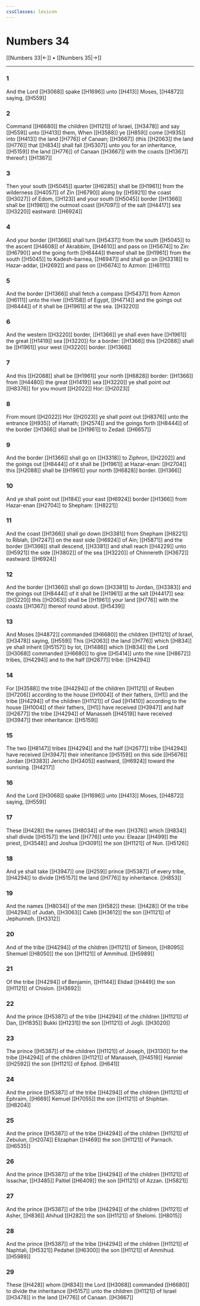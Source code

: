 ```yaml
---
cssClasses: lexicon
---
```

# Numbers 34

[[Numbers 33|←]] • [[Numbers 35|→]]

---

### 1
And the Lord [[H3068]] spake [[H1696]] unto [[H413]] Moses, [[H4872]] saying, [[H559]]

### 2
Command [[H6680]] the children [[H1121]] of Israel, [[H3478]] and say [[H559]] unto [[H413]] them, When [[H3588]] ye [[H859]] come [[H935]] into [[H413]] the land [[H776]] of Canaan; [[H3667]] (this [[H2063]] the land [[H776]] that [[H834]] shall fall [[H5307]] unto you for an inheritance, [[H5159]] the land [[H776]] of Canaan [[H3667]] with the coasts [[H1367]] thereof:) [[H1367]]

### 3
Then your south [[H5045]] quarter [[H6285]] shall be [[H1961]] from the wilderness [[H4057]] of Zin [[H6790]] along by [[H5921]] the coast [[H3027]] of Edom, [[H123]] and your south [[H5045]] border [[H1366]] shall be [[H1961]] the outmost coast [[H7097]] of the salt [[H4417]] sea [[H3220]] eastward: [[H6924]]

### 4
And your border [[H1366]] shall turn [[H5437]] from the south [[H5045]] to the ascent [[H4608]] of Akrabbim, [[H4610]] and pass on [[H5674]] to Zin: [[H6790]] and the going forth [[H8444]] thereof shall be [[H1961]] from the south [[H5045]] to Kadesh-barnea, [[H6947]] and shall go on [[H3318]] to Hazar-addar, [[H2692]] and pass on [[H5674]] to Azmon: [[H6111]]

### 5
And the border [[H1366]] shall fetch a compass [[H5437]] from Azmon [[H6111]] unto the river [[H5158]] of Egypt, [[H4714]] and the goings out [[H8444]] of it shall be [[H1961]] at the sea. [[H3220]]

### 6
And the western [[H3220]] border, [[H1366]] ye shall even have [[H1961]] the great [[H1419]] sea [[H3220]] for a border: [[H1366]] this [[H2088]] shall be [[H1961]] your west [[H3220]] border. [[H1366]]

### 7
And this [[H2088]] shall be [[H1961]] your north [[H6828]] border: [[H1366]] from [[H4480]] the great [[H1419]] sea [[H3220]] ye shall point out [[H8376]] for you mount [[H2022]] Hor: [[H2023]]

### 8
From mount [[H2022]] Hor [[H2023]] ye shall point out [[H8376]] unto the entrance [[H935]] of Hamath; [[H2574]] and the goings forth [[H8444]] of the border [[H1366]] shall be [[H1961]] to Zedad: [[H6657]]

### 9
And the border [[H1366]] shall go on [[H3318]] to Ziphron, [[H2202]] and the goings out [[H8444]] of it shall be [[H1961]] at Hazar-enan: [[H2704]] this [[H2088]] shall be [[H1961]] your north [[H6828]] border. [[H1366]]

### 10
And ye shall point out [[H184]] your east [[H6924]] border [[H1366]] from Hazar-enan [[H2704]] to Shepham: [[H8221]]

### 11
And the coast [[H1366]] shall go down [[H3381]] from Shepham [[H8221]] to Riblah, [[H7247]] on the east side [[H6924]] of Ain; [[H5871]] and the border [[H1366]] shall descend, [[H3381]] and shall reach [[H4229]] unto [[H5921]] the side [[H3802]] of the sea [[H3220]] of Chinnereth [[H3672]] eastward: [[H6924]]

### 12
And the border [[H1366]] shall go down [[H3381]] to Jordan, [[H3383]] and the goings out [[H8444]] of it shall be [[H1961]] at the salt [[H4417]] sea: [[H3220]] this [[H2063]] shall be [[H1961]] your land [[H776]] with the coasts [[H1367]] thereof round about. [[H5439]]

### 13
And Moses [[H4872]] commanded [[H6680]] the children [[H1121]] of Israel, [[H3478]] saying, [[H559]] This [[H2063]] the land [[H776]] which [[H834]] ye shall inherit [[H5157]] by lot, [[H1486]] which [[H834]] the Lord [[H3068]] commanded [[H6680]] to give [[H5414]] unto the nine [[H8672]] tribes, [[H4294]] and to the half [[H2677]] tribe: [[H4294]]

### 14
For [[H3588]] the tribe [[H4294]] of the children [[H1121]] of Reuben [[H7206]] according to the house [[H1004]] of their fathers, [[H1]] and the tribe [[H4294]] of the children [[H1121]] of Gad [[H1410]] according to the house [[H1004]] of their fathers, [[H1]] have received [[H3947]] and half [[H2677]] the tribe [[H4294]] of Manasseh [[H4519]] have received [[H3947]] their inheritance: [[H5159]]

### 15
The two [[H8147]] tribes [[H4294]] and the half [[H2677]] tribe [[H4294]] have received [[H3947]] their inheritance [[H5159]] on this side [[H5676]] Jordan [[H3383]] Jericho [[H3405]] eastward, [[H6924]] toward the sunrising. [[H4217]]

### 16
And the Lord [[H3068]] spake [[H1696]] unto [[H413]] Moses, [[H4872]] saying, [[H559]]

### 17
These [[H428]] the names [[H8034]] of the men [[H376]] which [[H834]] shall divide [[H5157]] the land [[H776]] unto you: Eleazar [[H499]] the priest, [[H3548]] and Joshua [[H3091]] the son [[H1121]] of Nun. [[H5126]]

### 18
And ye shall take [[H3947]] one [[H259]] prince [[H5387]] of every tribe, [[H4294]] to divide [[H5157]] the land [[H776]]  by inheritance. [[H853]]

### 19
And the names [[H8034]] of the men [[H582]] these: [[H428]] Of the tribe [[H4294]] of Judah, [[H3063]] Caleb [[H3612]] the son [[H1121]] of Jephunneh. [[H3312]]

### 20
And of the tribe [[H4294]] of the children [[H1121]] of Simeon, [[H8095]] Shemuel [[H8050]] the son [[H1121]] of Ammihud. [[H5989]]

### 21
Of the tribe [[H4294]] of Benjamin, [[H1144]] Elidad [[H449]] the son [[H1121]] of Chislon. [[H3692]]

### 22
And the prince [[H5387]] of the tribe [[H4294]] of the children [[H1121]] of Dan, [[H1835]] Bukki [[H1231]] the son [[H1121]] of Jogli. [[H3020]]

### 23
The prince [[H5387]] of the children [[H1121]] of Joseph, [[H3130]] for the tribe [[H4294]] of the children [[H1121]] of Manasseh, [[H4519]] Hanniel [[H2592]] the son [[H1121]] of Ephod. [[H641]]

### 24
And the prince [[H5387]] of the tribe [[H4294]] of the children [[H1121]] of Ephraim, [[H669]] Kemuel [[H7055]] the son [[H1121]] of Shiphtan. [[H8204]]

### 25
And the prince [[H5387]] of the tribe [[H4294]] of the children [[H1121]] of Zebulun, [[H2074]] Elizaphan [[H469]] the son [[H1121]] of Parnach. [[H6535]]

### 26
And the prince [[H5387]] of the tribe [[H4294]] of the children [[H1121]] of Issachar, [[H3485]] Paltiel [[H6409]] the son [[H1121]] of Azzan. [[H5821]]

### 27
And the prince [[H5387]] of the tribe [[H4294]] of the children [[H1121]] of Asher, [[H836]] Ahihud [[H282]] the son [[H1121]] of Shelomi. [[H8015]]

### 28
And the prince [[H5387]] of the tribe [[H4294]] of the children [[H1121]] of Naphtali, [[H5321]] Pedahel [[H6300]] the son [[H1121]] of Ammihud. [[H5989]]

### 29
These [[H428]] whom [[H834]] the Lord [[H3068]] commanded [[H6680]] to divide the inheritance [[H5157]] unto the children [[H1121]] of Israel [[H3478]] in the land [[H776]] of Canaan. [[H3667]]